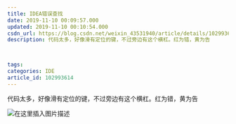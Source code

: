 ```yaml
---
title: IDEA错误查找
date: 2019-11-10 00:09:57.000
updated: 2019-11-10 00:10:54.000
csdn_url: https://blog.csdn.net/weixin_43531940/article/details/102993614
description: 代码太多，好像滑有定位的键，不过旁边有这个横杠。红为错，黄为告



tags: 
categories: IDE
article_id: 102993614
---
```

﻿代码太多，好像滑有定位的键，不过旁边有这个横杠。红为错，黄为告 

![在这里插入图片描述](http://img.yayi.site/csdn/2019111000093863.png-watermaskStyle)
